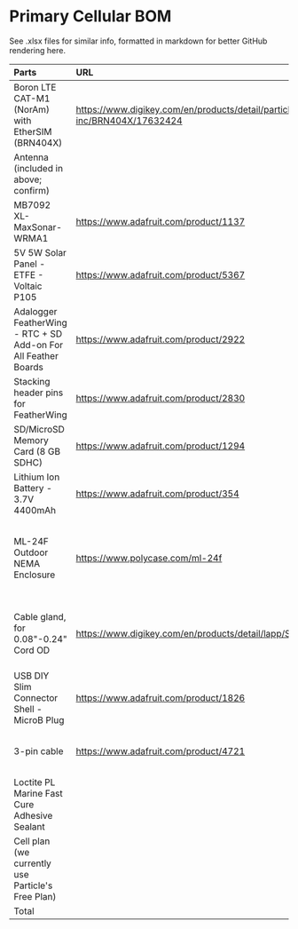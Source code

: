 # Primary Cellular BOM
See .xlsx files for similar info, formatted in markdown for better GitHub rendering here.

Parts | URL | Cost | Function
| :---------------- | :------ | :---- | :---- |
Boron LTE CAT-M1 (NorAm) with EtherSIM (BRN404X) | https://www.digikey.com/en/products/detail/particle-industries-inc/BRN404X/17632424 | $65.31 | Microcontroller, cell modem, power management
Antenna (included in above; confirm) |  |  | Cellular communications
MB7092 XL-MaxSonar-WRMA1 | https://www.adafruit.com/product/1137 | $99.95 | Distance sensor
5V 5W Solar Panel - ETFE - Voltaic P105 | https://www.adafruit.com/product/5367 | $34.95 | Solar charging
Adalogger FeatherWing - RTC + SD Add-on For All Feather Boards | https://www.adafruit.com/product/2922 | $8.95 | Data storage board
Stacking header pins for FeatherWing | https://www.adafruit.com/product/2830 | $1.25 | Stack Boron on FeatherWing
SD/MicroSD Memory Card (8 GB SDHC) | https://www.adafruit.com/product/1294 | $9.95 | Data storage
Lithium Ion Battery - 3.7V 4400mAh | https://www.adafruit.com/product/354 | $19.95 | Rechargeable battery; confirm fit inside chosen enclosure
ML-24F Outdoor NEMA Enclosure | https://www.polycase.com/ml-24f | $14.24 | Enclosure for electronics; old design: new design uses PVC pipe and 3D-printed parts
Cable gland, for 0.08"-0.24" Cord OD | https://www.digikey.com/en/products/detail/lapp/S2209/11200603 | $4.14 | Waterproof cable entry; only for old design with NEMA enclosure
USB DIY Slim Connector Shell - MicroB Plug | https://www.adafruit.com/product/1826 | $0.95 | Splice to solar panel power for Boron USB connection
3-pin cable | https://www.adafruit.com/product/4721 | $0.95 | Power, ground, and analog signal to/from sonar
Loctite PL Marine Fast Cure Adhesive Sealant |  | $11.16 | Seal gland (necessary?)
Cell plan (we currently use Particle's Free Plan) |  | $0.00 | Cloud data management
Total |  | $242.80 | 